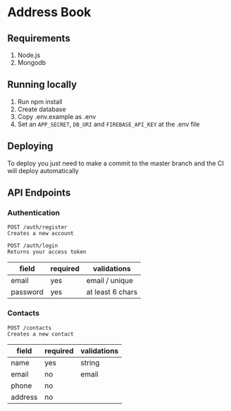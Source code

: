 # Address Book


## Requirements
1. Node.js
2. Mongodb


## Running locally
1. Run npm install
2. Create database
3. Copy .env.example as .env
4. Set an `APP_SECRET`, `DB_URI` and `FIREBASE_API_KEY` at the .env file


## Deploying
To deploy you just need to make a commit to the master branch and the CI will deploy automatically


## API Endpoints

### Authentication
    
    POST /auth/register
    Creates a new account
    
    POST /auth/login
    Returns your access token
    
| field  |required|validations     |
|--------|--------|----------------|
| email  |yes     |email / unique  |
|password|yes     |at least 6 chars|

### Contacts
    
    POST /contacts
    Creates a new contact
    
|field  |required|validations|
|-------|--------|-----------|
|name   |yes     |string     |
|email  |no      |email      |
|phone  |no      |           |
|address|no      |           |
